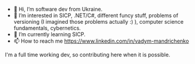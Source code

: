 - 👋 Hi, I’m software dev from Ukraine. 
- 👀 I’m interested in SICP, .NET/C#, different funcy stuff, problems of versioning (I imagined those problems actually :) ), computer science fundamentals, cybernetics.
- 🌱 I’m currently learning SICP.
- 📫 How to reach me https://www.linkedin.com/in/vadym-mandrichenko

I'm a full time working dev, so contributing here when it is possible.

<!---
VadymMan/VadymMan is a ✨ special ✨ repository because its `README.md` (this file) appears on your GitHub profile.
You can click the Preview link to take a look at your changes.
--->
